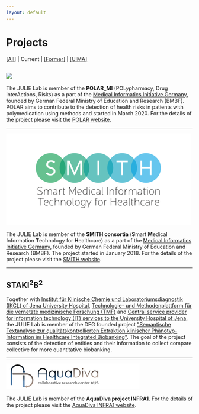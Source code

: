 ```yaml
---
layout: default
---
```


# Projects

[[All]](all.html) | 
Current | 
[[Former]](former.html) | 
[[UIMA]](UIMA.html)

<img style="margin-top:15px" src="/assets/img/polar_rgb_200px.png" />

The JULIE Lab is member of the **POLAR_MI** (POLypharmacy, Drug interActions, Risks) as a part of the [Medical Informatics Initiative Germany](https://www.medizininformatik-initiative.de/), founded by German Federal Ministry of Education and Research (BMBF). POLAR aims to contribute to the detection of health risks in patients with polymedication using methods and started in March 2020. For the details of the project please visit the [POLAR website](https://www.medizininformatik-initiative.de/en/POLAR).

------------------------------------------------------------------------

![](/assets/img/projects_SMITH-width-250-height-158.png)

The JULIE Lab is member of the **SMITH consortia** (**S**mart **M**edical **I**nformation **T**echnology for **H**ealthcare) as a part of the [Medical Informatics Initiative Germany](https://www.medizininformatik-initiative.de/), founded by German Federal Ministry of Education and Research (BMBF). The project started in January 2018. For the details of the project please visit the [SMITH website](http://www.smith.care/).

------------------------------------------------------------------------

## STAKI<sup>2</sup>B<sup>2</sup>

Together with [Institut für Klinische Chemie und Laboratoriumsdiagnostik (IKCL) of Jena University Hospital](http://www.ikcl.uniklinikum-jena.de/IKCL.html), [Technologie- und Methodenplattform für die vernetzte medizinische Forschung (TMF)](http://www.tmf-ev.de/) and [Central service provider for information technology (IT) services to the University Hospital of Jena](http://www.gbit.uniklinikum-jena.de/GB+IT.html), the JULIE Lab is member of the DFG founded project ["Semantische Textanalyse zur qualitätskontrollierten Extraktion klinischer Phänotyp-Information im Healthcare Integrated Biobanking"](http://gepris.dfg.de/gepris/projekt/315098900). The goal of the project consists of the detection of entities and their information to collect compare collective for more quantitative biobanking.

------------------------------------------------------------------------

![](/assets/img/projects_AquaDiva-width-360-height-70.png)

The JULIE Lab is member of the **AquaDiva project INFRA1**. For the details of the project please visit the [AquaDiva INFRA1 website](http://www.aquadiva.uni-jena.de/).